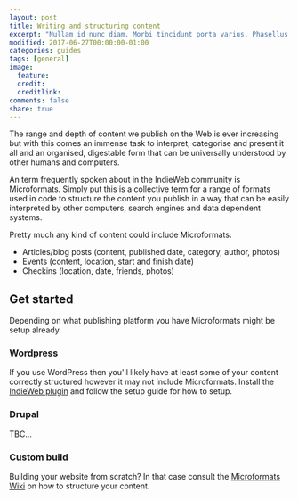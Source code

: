 ```yaml
---
layout: post
title: Writing and structuring content
excerpt: "Nullam id nunc diam. Morbi tincidunt porta varius. Phasellus ornare suscipit iaculis. Nulla ac dolor id mauris finibus faucibus."
modified: 2017-06-27T00:00:00-01:00
categories: guides
tags: [general]
image:
  feature:
  credit:
  creditlink:
comments: false
share: true
---
```


The range and depth of content we publish on the Web is ever increasing but with this comes an immense task to interpret, categorise and present it all and an organised, digestable form that can be universally understood by other humans and computers.

An term frequently spoken about in the IndieWeb community is Microformats. Simply put this is a collective term for a range of formats used in code to structure the content you publish in a way that can be easily interpreted by other computers, search engines and data dependent systems.

Pretty much any kind of content could include Microformats:

- Articles/blog posts (content, published date, category, author, photos)
- Events (content, location, start and finish date)
- Checkins (location, date, friends, photos)

## Get started
Depending on what publishing platform you have Microformats might be setup already.

### Wordpress
If you use WordPress then you'll likely have at least some of your content correctly structured however it may not include Microformats. Install the [IndieWeb plugin](https://en-gb.wordpress.org/plugins/indieweb/) and follow the setup guide for how to setup.

### Drupal
TBC...

### Custom build
Building your website from scratch? In that case consult the [Microformats Wiki](http://microformats.org/wiki/Main_Page) on how to structure your content.
